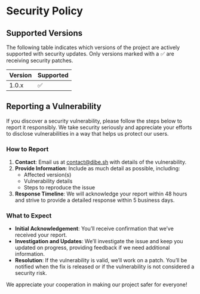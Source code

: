 # Security Policy

## Supported Versions

The following table indicates which versions of the project are actively supported with security updates. Only versions marked with a ✅ are receiving security patches.

| Version | Supported          |
| ------- | ------------------ |
| 1.0.x   | :white_check_mark: |

## Reporting a Vulnerability

If you discover a security vulnerability, please follow the steps below to report it responsibly. We take security seriously and appreciate your efforts to disclose vulnerabilities in a way that helps us protect our users.

### How to Report

1. **Contact**: Email us at [contact@dibe.sh](mailto:contact@dibe.sh) with details of the vulnerability.
2. **Provide Information**: Include as much detail as possible, including:
   - Affected version(s)
   - Vulnerability details
   - Steps to reproduce the issue
3. **Response Timeline**: We will acknowledge your report within 48 hours and strive to provide a detailed response within 5 business days.

### What to Expect

- **Initial Acknowledgement**: You’ll receive confirmation that we’ve received your report.
- **Investigation and Updates**: We’ll investigate the issue and keep you updated on progress, providing feedback if we need additional information.
- **Resolution**: If the vulnerability is valid, we’ll work on a patch. You’ll be notified when the fix is released or if the vulnerability is not considered a security risk.

We appreciate your cooperation in making our project safer for everyone!
